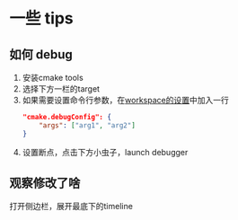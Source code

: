 # 一些 tips
## 如何 debug
1. 安装cmake tools
2. 选择下方一栏的target
3. 如果需要设置命令行参数，在[workspace的设置](.vscode/settings.json)中加入一行
    ```json
    "cmake.debugConfig": {
        "args": ["arg1", "arg2"]
    }
    ```
4. 设置断点，点击下方小虫子，launch debugger
## 观察修改了啥
打开侧边栏，展开最底下的timeline
